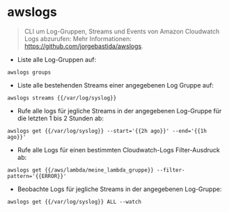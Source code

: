 # awslogs

> CLI um Log-Gruppen, Streams und Events von Amazon Cloudwatch Logs abzurufen:
> Mehr Informationen: <https://github.com/jorgebastida/awslogs>.

- Liste alle Log-Gruppen auf:

`awslogs groups`

- Liste alle bestehenden Streams einer angegebenen Log Gruppe auf:

`awslogs streams {{/var/log/syslog}}`

- Rufe alle logs für jegliche Streams in der angegebenen Log-Gruppe für die letzten 1 bis 2 Stunden ab:

`awslogs get {{/var/log/syslog}} --start='{{2h ago}}' --end='{{1h ago}}'`

- Rufe alle Logs für einen bestimmten Cloudwatch-Logs Filter-Ausdruck ab:

`awslogs get {{/aws/lambda/meine_lambda_gruppe}} --filter-pattern='{{ERROR}}'`

- Beobachte Logs für jegliche Streams in der angegebenen Log-Gruppe:

`awslogs get {{/var/log/syslog}} ALL --watch`
